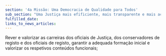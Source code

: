 ```yaml
---
section: '4a Missão: Uma Democracia de Qualidade para Todos'
sub_section: "Uma Justiça mais efificiente, mais transparente e mais acessível"
fulfilled_date:
links_to_news_articles:
---
```


Rever e valorizar as carreiras dos oficiais de Justiça, dos conservadores de registo e dos oficiais de registo, garantir a adequada formação inicial e valorizar os respetivos conteúdos funcionais;